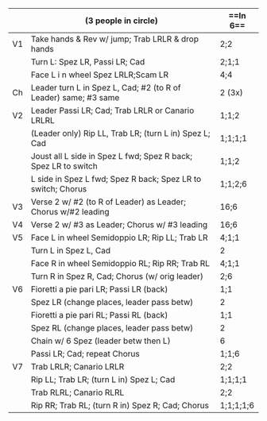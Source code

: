 ||(3 people in circle) |==In 6==|
|-----|----|-----|
|V1| Take hands & Rev w/ jump; Trab LRLR & drop hands |2;2|
||Turn L: Spez LR, Passi LR; Cad |2;1;1|
|| Face L i n wheel Spez LRLR;Scam LR |4;4|
|Ch| Leader turn L in Spez L, Cad; #2 (to R of Leader) same; #3 same |2 (3x)|
|V2| Leader Passi LR; Cad; Trab LRLR or Canario LRLRL |1;1;2|
||(Leader only) Rip LL, Trab LR; (turn L in) Spez L; Cad |1;1;1;1|
||Joust all L side in Spez L fwd; Spez R back; Spez LR to switch |1;1;2|
||L side in Spez L fwd; Spez R back; Spez LR to switch; Chorus |1;1;2;6|
|V3| Verse 2 w/ #2 (to R of Leader) as Leader; Chorus w/#2 leading |16;6|
|V4| Verse 2 w/ #3 as Leader; Chorus w/ #3 leading |16;6|
|V5| Face L in wheel Semidoppio LR; Rip LL; Trab LR |4;1;1| 
||Turn L in Spez L, Cad |2| 
||Face R in wheel Semidoppio RL; Rip RR; Trab RL |4;1;1|
|| Turn R in Spez R, Cad; Chorus (w/ orig leader) |2;6|
|V6| Fioretti a pie pari LR; Passi LR (back) |1;1|
|| Spez LR (change places, leader pass betw) |2|
||Fioretti a pie pari RL; Passi RL (back) |1;1|
|| Spez RL (change places, leader pass betw) |2|
||Chain w/ 6 Spez (leader betw then L) |6|
||Passi LR; Cad; repeat Chorus |1;1;6|
|V7| Trab LRLR; Canario LRLR |2;2|
||Rip LL; Trab LR; (turn L in) Spez L; Cad |1;1;1;1|
|| Trab RLRL; Canario RLRL |2;2|
||Rip RR; Trab RL; (turn R in) Spez R; Cad; Chorus |1;1;1;1;6|
